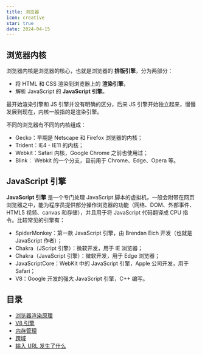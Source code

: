 ```yaml
---
title: 浏览器
icon: creative
star: true
date: 2024-04-15
---
```


## 浏览器内核

浏览器内核是浏览器的核心，也就是浏览器的 **排版引擎**，分为两部分：

- 将 HTML 和 CSS 渲染到浏览器上的 **渲染引擎**，
- 解析 JavaScript 的 **JavaScript 引擎**。

最开始渲染引擎和 JS 引擎并没有明确的区分，后来 JS 引擎开始独立起来，慢慢发展到现在，内核一般指的是渲染引擎。

不同的浏览器有不同的内核组成：

- Gecko：早期是 Netscape 和 Firefox 浏览器的内核；
- Trident：IE4 - IE11 的内核；
- Webkit：Safari 内核，Google Chrome 之前也使用过；
- Blink： Webkit 的一个分支，目前用于 Chrome、Edge、Opera 等。

## JavaScript 引擎

**JavaScript 引擎** 是一个专门处理 JavaScript 脚本的虚拟机，一般会附带在网页浏览器之中，能为程序员提供部分操作浏览器的功能（网络、DOM、外部事件、HTML5 视频、canvas 和存储），并且用于将 JavaScript 代码翻译成 CPU 指令。比较常见的引擎有：

- SpiderMonkey：第一款 JavaScript 引擎，由 Brendan Eich 开发（也就是 JavaScript 作者）；
- Chakra（JScript 引擎）：微软开发，用于 IE 浏览器；
- Chakra（JavaScript 引擎）：微软开发，用于 Edge 浏览器；
- JavaScriptCore：WebKit 中的 JavaScript 引擎，Apple 公司开发，用于 Safari；
- V8：Google 开发的强大 JavaScript 引擎，C++ 编写。

## 目录

- [浏览器渲染原理](./01-how-browser-rendering-works.md)
- [V8 引擎](./02-V8.md)
- [内存管理](./03-memory-management.md)
- [跨域](./04-cross-domain.md)
- [输入 URL 发生了什么](./05-what-happens-after-entering-the-URL.md)
